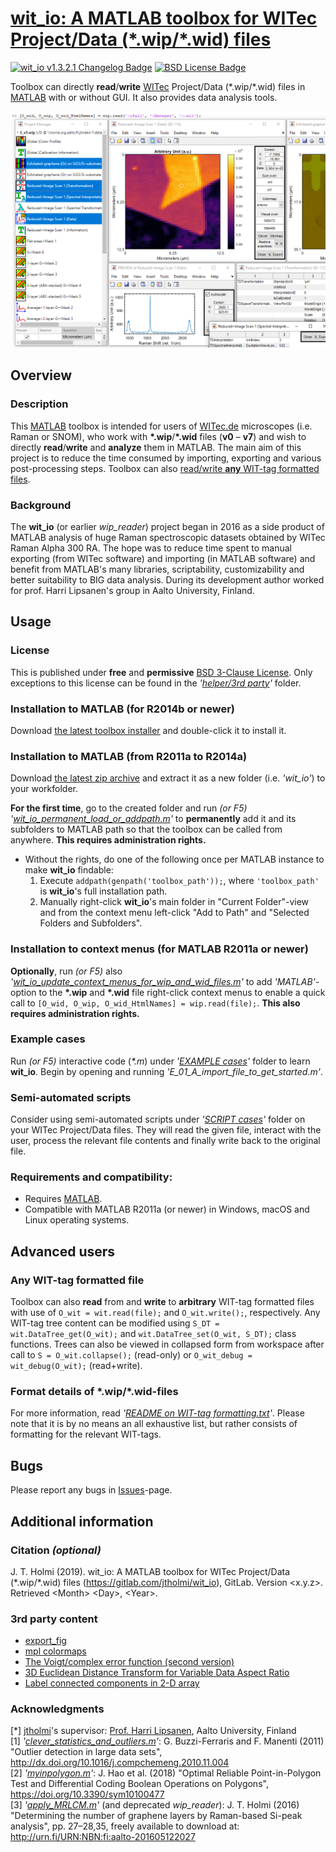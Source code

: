 # [wit_io: A MATLAB toolbox for WITec Project/Data (\*.wip/\*.wid) files][file-exchange]

[![wit_io v1.3.2.1 Changelog Badge][changelog-badge]][changelog] [![BSD License Badge][license-badge]][license]

[changelog-badge]: https://img.shields.io/badge/changelog-wit__io_v1.3.2.1-0000ff.svg

Toolbox can directly **read**/**write** [WITec] Project/Data (\*.wip/\*.wid)
files in [MATLAB] with or without GUI. It also provides data analysis tools.

![Example image](example.png)



## Overview

### Description
This [MATLAB] toolbox is intended for users of [WITec.de][WITec] microscopes
(i.e. Raman or SNOM), who work with **\*.wip**/**\*.wid** files (**v0** &ndash; **v7**)
and wish to directly **read**/**write** and **analyze** them in MATLAB. The
main aim of this project is to reduce the time consumed by importing, exporting
and various post-processing steps. Toolbox can also [read/write **any** WIT-tag
formatted files](#any-wit-tag-formatted-file).

### Background
The **wit_io** (or earlier *wip_reader*) project began in 2016 as a side product
of MATLAB analysis of huge Raman spectroscopic datasets obtained by WITec Raman
Alpha 300 RA. The hope was to reduce time spent to manual exporting (from WITec
software) and importing (in MATLAB software) and benefit from MATLAB's many
libraries, scriptability, customizability and better suitability to BIG data
analysis. During its development author worked for prof. Harri Lipsanen's group
in Aalto University, Finland.



## Usage

### License
This is published under **free** and **permissive** [BSD 3-Clause License][license].
Only exceptions to this license can be found in the *'[helper/3rd party]'* folder.

### Installation to MATLAB (for R2014b or newer)
Download [the latest toolbox installer] and double-click it to
install it.

### Installation to MATLAB (from R2011a to R2014a)
Download [the latest zip archive] and extract it as a new folder (i.e. *'wit_io'*)
to your workfolder.

**For the first time**, go to the created folder and run *(or F5)* *'[wit_io_permanent_load_or_addpath.m]'*
to **permanently** add it and its subfolders to MATLAB path so that the toolbox
can be called from anywhere. **This requires administration rights.**
* Without the rights, do one of the following once per MATLAB instance to make
**wit_io** findable:
    1. Execute `addpath(genpath('toolbox_path'));`, where `'toolbox_path'`
is **wit_io**'s full installation path.
    2. Manually right-click **wit_io**'s main folder in "Current Folder"-view
and from the context menu left-click "Add to Path" and "Selected Folders and
Subfolders".

### Installation to context menus (for MATLAB R2011a or newer)
**Optionally**, run *(or F5)* also *'[wit_io_update_context_menus_for_wip_and_wid_files.m]'*
to add *'MATLAB'*-option to the **\*.wip** and **\*.wid** file right-click
context menus to enable a quick call to `[O_wid, O_wip, O_wid_HtmlNames] = wip.read(file);`.
**This also requires administration rights.**

### Example cases
Run *(or F5)* interactive code (*\*.m*) under *'[EXAMPLE cases]'* folder to
learn **wit_io**. Begin by opening and running *'E_01_A_import_file_to_get_started.m'*.

### Semi-automated scripts
Consider using semi-automated scripts under *'[SCRIPT cases]'* folder on your
WITec Project/Data files. They will read the given file, interact with the
user, process the relevant file contents and finally write back to the original
file.

### Requirements and compatibility:
* Requires [MATLAB](https://www.mathworks.com/products/matlab.html).
* Compatible with MATLAB R2011a (or newer) in Windows, macOS and Linux operating
systems.

## Advanced users

### Any WIT-tag formatted file
Toolbox can also **read** from and **write** to **arbitrary** WIT-tag formatted
files with use of `O_wit = wit.read(file);` and `O_wit.write();`, respectively.
Any WIT-tag tree content can be modified using `S_DT = wit.DataTree_get(O_wit);`
and `wit.DataTree_set(O_wit, S_DT);` class functions. Trees can also be viewed
in collapsed form from workspace after call to `S = O_wit.collapse();` (read-only)
or `O_wit_debug = wit_debug(O_wit);` (read+write).

### Format details of \*.wip/\*.wid-files
For more information, read *'[README on WIT-tag formatting.txt]'*. Please note
that it is by no means an all exhaustive list, but rather consists of formatting
for the relevant WIT-tags.



## Bugs
Please report any bugs in [Issues](https://gitlab.com/jtholmi/wit_io/issues)-page.



## Additional information

### Citation *(optional)*
J. T. Holmi (2019). wit_io: A MATLAB toolbox for WITec Project/Data (\*.wip/\*.wid) files (https://gitlab.com/jtholmi/wit_io), GitLab. Version \<x.y.z\>. Retrieved \<Month\> \<Day\>, \<Year\>.

### 3rd party content
* [export_fig](https://se.mathworks.com/matlabcentral/fileexchange/23629-export_fig)
* [mpl colormaps](https://bids.github.io/colormap/)
* [The Voigt/complex error function (second version)](https://se.mathworks.com/matlabcentral/fileexchange/47801-the-voigt-complex-error-function-second-version)
* [3D Euclidean Distance Transform for Variable Data Aspect Ratio](https://www.mathworks.com/matlabcentral/fileexchange/15455-3d-euclidean-distance-transform-for-variable-data-aspect-ratio)
* [Label connected components in 2-D array](https://www.mathworks.com/matlabcentral/fileexchange/26946-label-connected-components-in-2-d-array)

### Acknowledgments
[*] [jtholmi](https://gitlab.com/jtholmi)'s supervisor: [Prof. Harri Lipsanen](https://people.aalto.fi/harri.lipsanen), Aalto University, Finland  
[1] *'[clever_statistics_and_outliers.m]'*: G. Buzzi-Ferraris and F. Manenti (2011) "Outlier detection in large data sets", http://dx.doi.org/10.1016/j.compchemeng.2010.11.004  
[2] *'[myinpolygon.m]'*: J. Hao et al. (2018) "Optimal Reliable Point-in-Polygon Test and Differential Coding Boolean Operations on Polygons", https://doi.org/10.3390/sym10100477  
[3] *'[apply_MRLCM.m]'* (and deprecated *wip_reader*): J. T. Holmi (2016) "Determining the number of graphene layers by Raman-based Si-peak analysis", pp. 27&ndash;28,35, freely available to download at: http://urn.fi/URN:NBN:fi:aalto-201605122027  

[file-exchange]: https://se.mathworks.com/matlabcentral/fileexchange/70983-wit_io-toolbox-for-witec-project-data-wip-wid-files
[changelog]: ./CHANGELOG.md
[license]: ./LICENSE
[license-badge]: https://img.shields.io/badge/license-BSD-ff0000.svg
[WITec]: https://witec.de/
[MATLAB]: https://www.mathworks.com/products/matlab.html
[the latest toolbox installer]: ./wit_io.mltbx
[the latest zip archive]: https://gitlab.com/jtholmi/wit_io/-/archive/master/wit_io-master.zip
[helper/3rd party]: ./helper/3rd%20party
[EXAMPLE cases]: ./EXAMPLE%20cases
[SCRIPT cases]: ./SCRIPT%20cases
[wit_io_permanent_load_or_addpath.m]: ./wit_io_permanent_load_or_addpath.m
[wit_io_update_context_menus_for_wip_and_wid_files.m]: ./wit_io_update_context_menus_for_wip_and_wid_files.m
[README on WIT-tag formatting.txt]: ./README%20on%20WIT-tag%20formatting.txt
[clever_statistics_and_outliers.m]: ./helper/clever_statistics_and_outliers.m
[myinpolygon.m]: ./helper/myinpolygon.m
[apply_MRLCM.m]: ./helper/corrections/apply_MRLCM.m